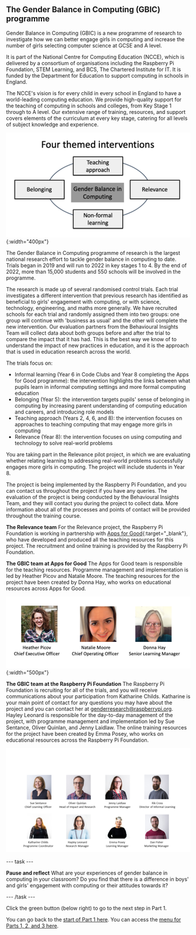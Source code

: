 ## The Gender Balance in Computing (GBIC) programme

Gender Balance in Computing (GBIC) is a new programme of research to investigate how we can better engage girls in computing and increase the number of girls selecting computer science at GCSE and A level.

It is part of the National Centre for Computing Education (NCCE), which is delivered by a consortium of organisations including the Raspberry Pi Foundation, STEM Learning, and BCS, The Chartered Institute for IT. It is funded by the Department for Education to support computing in schools in England.

The NCCE's vision is for every child in every school in England to have a world-leading computing education. We provide high-quality support for the teaching of computing in schools and colleges, from Key Stage 1 through to A level. Our extensive range of training, resources, and support covers elements of the curriculum at every key stage, catering for all levels of subject knowledge and experience.

![NCCE Images](images/NCCEImage.png){:width="400px"}

The Gender Balance in Computing programme of research is the largest national research effort to tackle gender balance in computing to date. Trials began in 2019 and will run to 2022 in key stages 1 to 4. By the end of 2022, more than 15,000 students and 550 schools will be involved in the programme.

The research is made up of several randomised control trials. Each trial investigates a different intervention that previous research has identified as beneficial to girls' engagement with computing, or with science, technology, engineering, and maths more generally. We have recruited schools for each trial and randomly assigned them into two groups: one group will continue with 'business as usual' and the other will complete the new intervention. Our evaluation partners from the Behavioural Insights Team will collect data about both groups before and after the trial to compare the impact that it has had. This is the best way we know of to understand the impact of new practices in education, and it is the approach that is used in education research across the world. 

The trials focus on:
+ Informal learning (Year 6 in Code Clubs and Year 8 completing the Apps for Good programme): the intervention highlights the links between what pupils learn in informal computing settings and more formal computing education
+ Belonging (Year 5): the intervention targets pupils' sense of belonging in computing by increasing parent understanding of computing education and careers, and introducing role models
+ Teaching approach (Years 2, 4, 6, and 8): the intervention focuses on approaches to teaching computing that may engage more girls in computing
+ Relevance (Year 8): the intervention focuses on using computing and technology to solve real-world problems

You are taking part in the Relevance pilot project, in which we are evaluating whether relating learning to addressing real-world problems successfully engages more girls in computing. The project will include students in Year 8.

The project is being implemented by the Raspberry Pi Foundation, and you can contact us throughout the project if you have any queries. The evaluation of the project is being conducted by the Behavioural Insights Team, and they will contact you during the project to collect data. More information about all of the processes and points of contact will be provided throughout the training course.

**The Relevance team**
For the Relevance project, the Raspberry Pi Foundation is working in partnership with [Apps for Good](https://www.appsforgood.org){:target="_blank"}, who have developed and produced all the teaching resources for this project. The recruitment and online training is provided by the Raspberry Pi Foundation.

**The GBIC team at Apps for Good**
The Apps for Good team is responsible for the teaching resources. Programme management and implementation is led by Heather Picov and Natalie Moore. The teaching resources for the project have been created by Donna Hay, who works on educational resources across Apps for Good.

![AfG Relevance team](images/relevance-AfGTeam.png){:width="500px"}

**The GBIC team at the Raspberry Pi Foundation**
The Raspberry Pi Foundation is recruiting for all of the trials, and you will receive communications about your participation from Katharine Childs. Katharine is your main point of contact for any questions you may have about the project and you can contact her at [genderresearch@raspberrypi.org](mailto:genderresearch@raspberrypi.org). Hayley Leonard is responsible for the day-to-day management of the project, with programme management and implementation led by Sue Sentance, Oliver Quinlan, and Jenny Laidlaw. The online training resources for the project have been created by Emma Posey, who works on educational resources across the Raspberry Pi Foundation.

![RPF GBIC team](images/GBICTeam.png)

--- task ---

**Pause and reflect**
What are your experiences of gender balance in computing in your classroom? Do you find that there is a difference in boys' and girls' engagement with computing or their attitudes towards it?

--- /task ---

Click the green button (below right) to go to the next step in Part 1.

You can go back to the [start of Part 1 here](https://projects.raspberrypi.org/en/projects/Year8-RelevanceTraining-Part1-GBICi4).
You can access the [menu for Parts 1, 2, and 3 here](https://projects.raspberrypi.org/en/pathways/year8-relevancetraining-gbici4).
